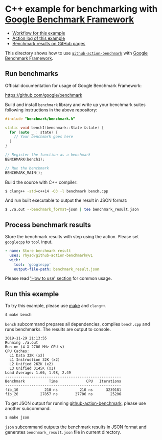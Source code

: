 C++ example for benchmarking with [Google Benchmark Framework][tool]
====================================================================

- [Workflow for this example](../../.github/workflows/googlecpp.yml)
- [Action log of this example](https://github.com/rhysd/github-action-benchmark/actions?query=workflow%3A%22C%2B%2B+Example%22)
- [Benchmark results on GitHub pages](https://rhysd.github.io/github-action-benchmark/dev/bench/)

This directory shows how to use [`github-action-benchmark`][action] with [Google Benchmark Framework][tool].

## Run benchmarks

Official documentation for usage of Google Benchmark Framework:

https://github.com/google/benchmark

Build and install `benchmark` library and write up your benchmark suites following instructions in
the above repository:

```cpp
#include "benchmark/benchmark.h"

static void bench1(benchmark::State &state) {
  for (auto _ : state) {
    // Your benchmark goes here
  }
}

// Register the function as a benchmark
BENCHMARK(bench1);

// Run the benchmark
BENCHMARK_MAIN();
```

Build the source with C++ compiler:

```sh
$ clang++ -std=c++14 -O3 -l benchmark bench.cpp
```

And run built executable to output the result in JSON format:

```sh
$ ./a.out --benchmark_format=json | tee benchmark_result.json
```

## Process benchmark results

Store the benchmark results with step using the action. Please set `googlecpp` to `tool` input.

```yaml
- name: Store benchmark result
  uses: rhysd/github-action-benchmark@v1
  with:
    tool: 'googlecpp'
    output-file-path: benchmark_result.json
```

Please read ['How to use' section](https://github.com/rhysd/github-action-benchmark#how-to-use) for common usage.

## Run this example

To try this example, please use [make](./Makefile) and `clang++`.

```sh
$ make bench
```

`bench` subcommand prepares all dependencies, compiles `bench.cpp` and runs benchmarks. The results
are output to console.

```
2019-11-29 21:13:55
Running ./a.out
Run on (4 X 2700 MHz CPU s)
CPU Caches:
  L1 Data 32K (x2)
  L1 Instruction 32K (x2)
  L2 Unified 262K (x2)
  L3 Unified 3145K (x1)
Load Average: 1.66, 1.98, 2.49
-----------------------------------------------------
Benchmark           Time             CPU   Iterations
-----------------------------------------------------
fib_10            210 ns          210 ns      3239181
fib_20          27857 ns        27786 ns        25206
```

To get JSON output for running [github-action-benchmark][action], please use another subcommand.

```sh
$ make json
```

`json` subcommand outputs the benchmark results in JSON format and generates `benchmark_result.json`
file in current directory.

[tool]: https://github.com/google/benchmark
[action]: https://github.com/rhysd/github-action-benchmark
